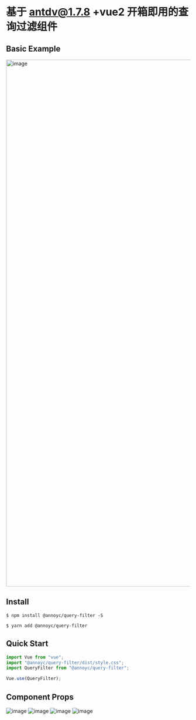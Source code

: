 # 基于 antdv@1.7.8 +vue2 开箱即用的查询过滤组件

## Basic Example

<img width="1438" alt="image" src="https://user-images.githubusercontent.com/28033581/170814762-a32f40bd-ecf1-4741-a2ca-6a30013ff29a.png">

## Install

```shell
$ npm install @annoyc/query-filter -S
```

```shell
$ yarn add @annoyc/query-filter
```

## Quick Start

```javascript
import Vue from "vue";
import "@annoyc/query-filter/dist/style.css";
import QueryFilter from "@annoyc/query-filter";

Vue.use(QueryFilter);
```

## Component Props

![image](https://user-images.githubusercontent.com/28033581/169503518-3f22a9e8-d540-4dbc-9ff4-2affead146fc.png)
![image](https://user-images.githubusercontent.com/28033581/169503640-321e118a-0e85-4c33-95a3-92005ff8f217.png)
![image](https://user-images.githubusercontent.com/28033581/169503785-58ad8ee9-5d5b-408f-a738-cfa73375599d.png)
![image](https://user-images.githubusercontent.com/28033581/169503887-40d8a5fd-8c6a-4229-ba4b-eea97b845246.png)
